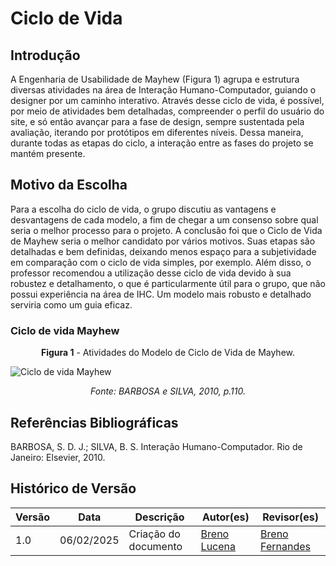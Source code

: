 # Ciclo de Vida

## Introdução

A Engenharia de Usabilidade de Mayhew (Figura 1) agrupa e estrutura diversas atividades na área de Interação Humano-Computador, guiando o designer por um caminho interativo. Através desse ciclo de vida, é possível, por meio de atividades bem detalhadas, compreender o perfil do usuário do site, e só então avançar para a fase de design, sempre sustentada pela avaliação, iterando por protótipos em diferentes níveis. Dessa maneira, durante todas as etapas do ciclo, a interação entre as fases do projeto se mantém presente.



## Motivo da Escolha


Para a escolha do ciclo de vida, o grupo discutiu as vantagens e desvantagens de cada modelo, a fim de chegar a um consenso sobre qual seria o melhor processo para o projeto. A conclusão foi que o Ciclo de Vida de Mayhew seria o melhor candidato por vários motivos. Suas etapas são detalhadas e bem definidas, deixando menos espaço para a subjetividade em comparação com o ciclo de vida simples, por exemplo. Além disso, o professor recomendou a utilização desse ciclo de vida devido à sua robustez e detalhamento, o que é particularmente útil para o grupo, que não possui experiência na área de IHC. Um modelo mais robusto e detalhado serviria como um guia eficaz. 

### Ciclo de vida Mayhew

<div style="text-align: center;">
  <b>Figura 1</b> - Atividades do Modelo de Ciclo de Vida de Mayhew.
</div>

![Ciclo de vida  Mayhew](../assets/ciclo-de-vida-mayhew.png)

<div style="text-align: center;">
  <i>Fonte: BARBOSA e SILVA, 2010, p.110.</i>
</div>



## Referências Bibliográficas

BARBOSA, S. D. J.; SILVA, B. S. Interação Humano-Computador. Rio de Janeiro: Elsevier, 2010.

## Histórico de Versão

| Versão |    Data    |                Descrição                 |                    Autor(es)                     |                 Revisor(es)                  |
| ------ | ---------- | ------------------------------------------- | ------------------------------------------------ | ------------------------------------------- |
| 1.0  | 06/02/2025 | Criação do documento | [Breno Lucena](https://github.com/BrenoLUCO) | [Breno Fernandes](https://github.com/Brenofrds) |